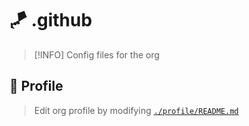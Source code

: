 # 🪁 .github
> [!INFO]
> Config files for the org

## 📁 Profile
> Edit org profile by modifying [`./profile/README.md`](./profile/README.md)
